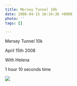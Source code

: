 ```yaml
---
title: Mersey Tunnel 10k
date: 2008-04-15 16:34:36 +0000
photo: ''
tags: []

---
```

Mersey Tunnel 10k

April 15th 2008

With Helena

1 hour 10 seconds time

![](https://i2-prod.liverpoolecho.co.uk/incoming/article3256437.ece/ALTERNATES/s810/tunnel-race-620-177582240.jpg)